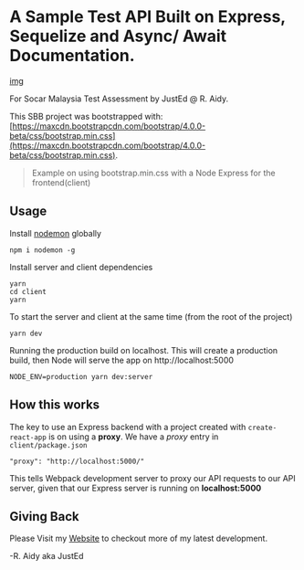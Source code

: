 # A Sample Test API Built on Express, Sequelize and Async/ Await Documentation.
[img](https://github.com/React7Tech/simple-bulletin-express/blob/master/screenshort01.png)

For Socar Malaysia Test Assessment by JustEd @ R. Aidy.

This SBB project was bootstrapped with:
[https://maxcdn.bootstrapcdn.com/bootstrap/4.0.0-beta/css/bootstrap.min.css](https://maxcdn.bootstrapcdn.com/bootstrap/4.0.0-beta/css/bootstrap.min.css).

> Example on using bootstrap.min.css with a Node Express for the frontend(client)

## Usage

Install [nodemon](https://github.com/remy/nodemon) globally

```
npm i nodemon -g
```

Install server and client dependencies

```
yarn
cd client
yarn
```

To start the server and client at the same time (from the root of the project)

```
yarn dev
```

Running the production build on localhost. This will create a production build, then Node will serve the app on http://localhost:5000

```
NODE_ENV=production yarn dev:server
```

## How this works

The key to use an Express backend with a project created with `create-react-app` is on using a **proxy**. We have a _proxy_ entry in `client/package.json`

```
"proxy": "http://localhost:5000/"
```

This tells Webpack development server to proxy our API requests to our API server, given that our Express server is running on **localhost:5000**

## Giving Back

Please Visit my [Website](https://react7.press) to checkout more of my latest development.

-R. Aidy aka JustEd
